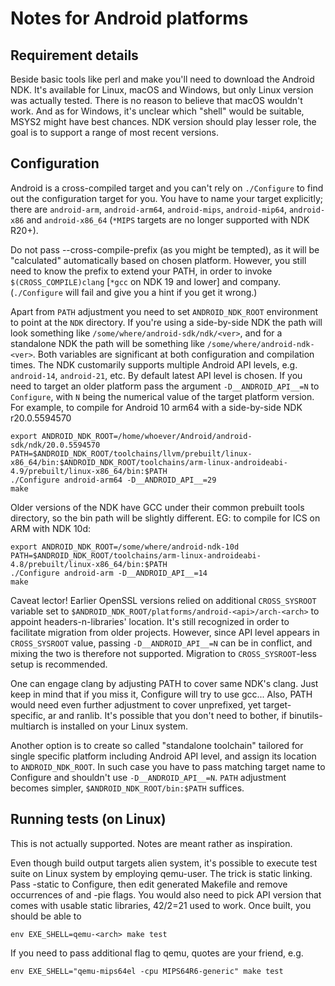 Notes for Android platforms
===========================

 Requirement details
 -------------------

 Beside basic tools like perl and make you'll need to download the Android
 NDK. It's available for Linux, macOS and Windows, but only Linux
 version was actually tested. There is no reason to believe that macOS
 wouldn't work. And as for Windows, it's unclear which "shell" would be
 suitable, MSYS2 might have best chances. NDK version should play lesser
 role, the goal is to support a range of most recent versions.

 Configuration
 -------------

 Android is a cross-compiled target and you can't rely on `./Configure`
 to find out the configuration target for you.  You have to name your
 target explicitly; there are `android-arm`, `android-arm64`, `android-mips`,
 `android-mip64`, `android-x86` and `android-x86_64` (`*MIPS` targets are no
 longer supported with NDK R20+).

 Do not pass --cross-compile-prefix (as you might be tempted), as it
 will be "calculated" automatically based on chosen platform. However,
 you still need to know the prefix to extend your PATH, in order to
 invoke `$(CROSS_COMPILE)clang` [`*gcc` on NDK 19 and lower] and company.
 (`./Configure` will fail and give you a hint if you get it wrong.)

 Apart from `PATH` adjustment you need to set `ANDROID_NDK_ROOT` environment
 to point at the `NDK` directory. If you're using a side-by-side NDK the path
 will look something like `/some/where/android-sdk/ndk/<ver>`, and for a
 standalone NDK the path will be something like `/some/where/android-ndk-<ver>`.
 Both variables are significant at both configuration and compilation times.
 The NDK customarily supports multiple Android API levels, e.g. `android-14`,
 `android-21`, etc. By default latest API level is chosen. If you need to target
 an older platform pass the argument `-D__ANDROID_API__=N` to `Configure`,
 with `N` being the numerical value of the target platform version. For example,
 to compile for Android 10 arm64 with a side-by-side NDK r20.0.5594570

    export ANDROID_NDK_ROOT=/home/whoever/Android/android-sdk/ndk/20.0.5594570
    PATH=$ANDROID_NDK_ROOT/toolchains/llvm/prebuilt/linux-x86_64/bin:$ANDROID_NDK_ROOT/toolchains/arm-linux-androideabi-4.9/prebuilt/linux-x86_64/bin:$PATH
    ./Configure android-arm64 -D__ANDROID_API__=29
    make

 Older versions of the NDK have GCC under their common prebuilt tools
 directory, so the bin path will be slightly different. EG: to compile
 for ICS on ARM with NDK 10d:

    export ANDROID_NDK_ROOT=/some/where/android-ndk-10d
    PATH=$ANDROID_NDK_ROOT/toolchains/arm-linux-androideabi-4.8/prebuilt/linux-x86_64/bin:$PATH
    ./Configure android-arm -D__ANDROID_API__=14
    make

 Caveat lector! Earlier OpenSSL versions relied on additional `CROSS_SYSROOT`
 variable set to `$ANDROID_NDK_ROOT/platforms/android-<api>/arch-<arch>` to
 appoint headers-n-libraries' location. It's still recognized in order
 to facilitate migration from older projects. However, since API level
 appears in `CROSS_SYSROOT` value, passing `-D__ANDROID_API__=N` can be in
 conflict, and mixing the two is therefore not supported. Migration to
 `CROSS_SYSROOT`-less setup is recommended.

 One can engage clang by adjusting PATH to cover same NDK's clang. Just
 keep in mind that if you miss it, Configure will try to use gcc...
 Also, PATH would need even further adjustment to cover unprefixed, yet
 target-specific, ar and ranlib. It's possible that you don't need to
 bother, if binutils-multiarch is installed on your Linux system.

 Another option is to create so called "standalone toolchain" tailored
 for single specific platform including Android API level, and assign its
 location to `ANDROID_NDK_ROOT`. In such case you have to pass matching
 target name to Configure and shouldn't use `-D__ANDROID_API__=N`. `PATH`
 adjustment becomes simpler, `$ANDROID_NDK_ROOT/bin:$PATH` suffices.

 Running tests (on Linux)
 ------------------------

 This is not actually supported. Notes are meant rather as inspiration.

 Even though build output targets alien system, it's possible to execute
 test suite on Linux system by employing qemu-user. The trick is static
 linking. Pass -static to Configure, then edit generated Makefile and
 remove occurrences of  and -pie flags. You would also need to pick
 API version that comes with usable static libraries, 42/2=21 used to
 work. Once built, you should be able to

    env EXE_SHELL=qemu-<arch> make test

 If you need to pass additional flag to qemu, quotes are your friend, e.g.

    env EXE_SHELL="qemu-mips64el -cpu MIPS64R6-generic" make test
